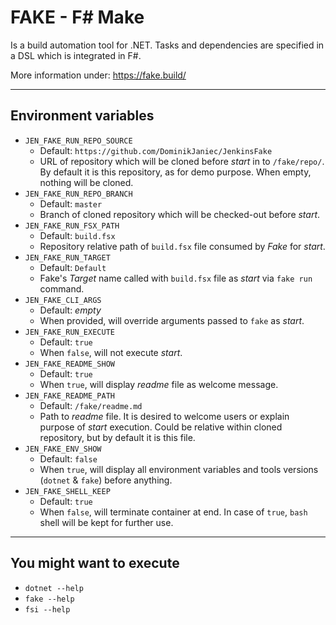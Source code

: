 # FAKE - F# Make

Is a build automation tool for .NET. Tasks and dependencies are specified in a DSL which is integrated in F#.

More information under: https://fake.build/

----

## Environment variables

* `JEN_FAKE_RUN_REPO_SOURCE`
  * Default: `https://github.com/DominikJaniec/JenkinsFake`
  * URL of repository which will be cloned before _start_ in to `/fake/repo/`. By default it is this repository, as for demo purpose. When empty, nothing will be cloned.
* `JEN_FAKE_RUN_REPO_BRANCH`
  * Default: `master`
  * Branch of cloned repository which will be checked-out before _start_.
* `JEN_FAKE_RUN_FSX_PATH`
  * Default: `build.fsx`
  * Repository relative path of `build.fsx` file consumed by _Fake_ for _start_.
* `JEN_FAKE_RUN_TARGET`
  * Default: `Default`
  * Fake's _Target_ name called with `build.fsx` file as _start_ via `fake run` command.
* `JEN_FAKE_CLI_ARGS`
  * Default: _empty_
  * When provided, will override arguments passed to `fake` as _start_.
* `JEN_FAKE_RUN_EXECUTE`
  * Default: `true`
  * When `false`, will not execute _start_.
* `JEN_FAKE_README_SHOW`
  * Default: `true`
  * When `true`, will display _readme_ file as welcome message.
* `JEN_FAKE_README_PATH`
  * Default: `/fake/readme.md`
  * Path to _readme_ file. It is desired to welcome users or explain purpose of _start_ execution. Could be relative within cloned repository, but by default it is this file.
* `JEN_FAKE_ENV_SHOW`
  * Default: `false`
  * When `true`, will display all environment variables and tools versions (`dotnet` & `fake`) before anything.
* `JEN_FAKE_SHELL_KEEP`
  * Default: `true`
  * When `false`, will terminate container at end. In case of `true`, `bash` shell will be kept for further use.

----

## You might want to execute

* `dotnet --help`
* `fake --help`
* `fsi --help`
